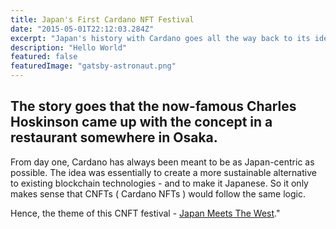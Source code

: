 ```yaml
---
title: Japan's First Cardano NFT Festival
date: "2015-05-01T22:12:03.284Z"
excerpt: "Japan's history with Cardano goes all the way back to its ideation."
description: "Hello World"
featured: false
featuredImage: "gatsby-astronaut.png"
---
```

## The story goes that the now-famous Charles Hoskinson came up with the concept in a restaurant somewhere in Osaka.

From day one, Cardano has always been meant to be as Japan-centric as possible. The idea was essentially to create a more sustainable alternative to existing blockchain technologies - and to make it Japanese. So it only makes sense that CNFTs ( Cardano NFTs ) would follow the same logic.

Hence, the theme of this CNFT festival - [Japan Meets The West](https://cnft-festival.com/)."

